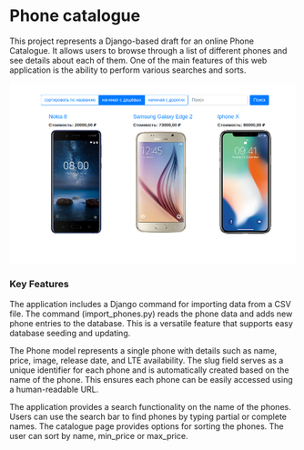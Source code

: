 # Phone catalogue

This project represents a Django-based draft for an online Phone Catalogue. It allows users to browse through a list of different phones and see details about each of them. One of the main features of this web application is the ability to perform various searches and sorts.

![Screenshot](./screenshot.png)

### Key Features
The application includes a Django command for importing data from a CSV file. The command (import_phones.py) reads the phone data and adds new phone entries to the database. This is a versatile feature that supports easy database seeding and updating.

The Phone model represents a single phone with details such as name, price, image, release date, and LTE availability. The slug field serves as a unique identifier for each phone and is automatically created based on the name of the phone. This ensures each phone can be easily accessed using a human-readable URL.

The application provides a search functionality on the name of the phones. Users can use the search bar to find phones by typing partial or complete names.
The catalogue page provides options for sorting the phones. The user can sort by name, min_price or max_price.

